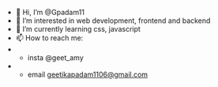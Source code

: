  - 👋 Hi, I’m @Gpadam11
 - 👀 I’m interested in web development, frontend and backend
 - 🌱 I’m currently learning css, javascript
 - 📫 How to reach me:
 - - insta @geet_amy
 - - email geetikapadam1106@gmail.com

<!---
Gpadam11/Gpadam11 is a ✨ special ✨ repository because its `README.md` (this file) appears on your GitHub profile.
You can click the Preview link to take a look at your changes.
--->
